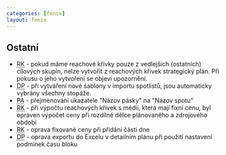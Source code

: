 ```yaml
---
categories: [fenix]
layout: fenix
---
```

## Ostatní
<ul><li><abbr title="Reachové křivky">RK</abbr> - pokud máme reachové křivky pouze z vedlejších (ostatních) cílových skupin, nelze vytvořit z reachových křivek strategický plán. Při pokusu o jeho vytvoření se objeví upozornění.</li>
<li><abbr title="Detailní plán">DP</abbr> -  při vytváření nové šablony v importu spotlistů, jsou automaticky vybrány všechny stopáže.</li>
<li><abbr title="Post analýza">PA</abbr> - přejmenování ukazatele "Názov pásky" na "Názov spotu"</li>
<li><abbr title="Reachové křivky">RK</abbr> - při výpočtu reachových křivek s médii, která mají fixní cenu, byl opraven výpočet ceny při rozdílné délce plánovaného a zdrojového období</li>
<li><abbr title="Reachové křivky">RK</abbr> - oprava fixované ceny při přidání části dne</li>
<li><abbr title="Detailní plán">DP</abbr> - oprava exportu do Excelu v detailním plánu při použití nastavení podmínek času bloku</li></ul>